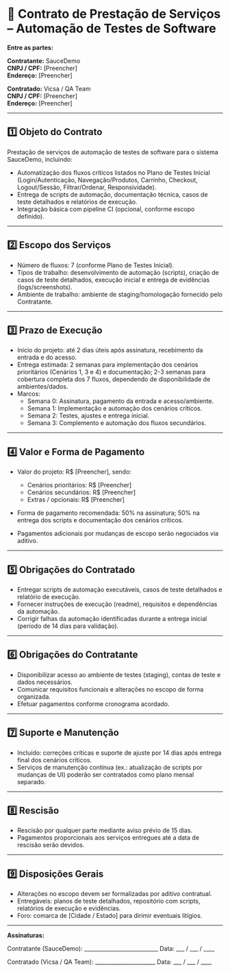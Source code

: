 # 📄 Contrato de Prestação de Serviços – Automação de Testes de Software

**Entre as partes:**

**Contratante:** SauceDemo  
**CNPJ / CPF:** [Preencher]  
**Endereço:** [Preencher]

**Contratado:** Vicsa / QA Team  
**CNPJ / CPF:** [Preencher]  
**Endereço:** [Preencher]

---

## 1️⃣ Objeto do Contrato
Prestação de serviços de automação de testes de software para o sistema SauceDemo, incluindo:
- Automatização dos fluxos críticos listados no Plano de Testes Inicial (Login/Autenticação, Navegação/Produtos, Carrinho, Checkout, Logout/Sessão, Filtrar/Ordenar, Responsividade).
- Entrega de scripts de automação, documentação técnica, casos de teste detalhados e relatórios de execução.
- Integração básica com pipeline CI (opcional, conforme escopo definido).

---

## 2️⃣ Escopo dos Serviços
- Número de fluxos: 7 (conforme Plano de Testes Inicial).  
- Tipos de trabalho: desenvolvimento de automação (scripts), criação de casos de teste detalhados, execução inicial e entrega de evidências (logs/screenshots).  
- Ambiente de trabalho: ambiente de staging/homologação fornecido pelo Contratante.

---

## 3️⃣ Prazo de Execução
- Início do projeto: até 2 dias úteis após assinatura, recebimento da entrada e do acesso.  
- Entrega estimada: 2 semanas para implementação dos cenários prioritários (Cenários 1, 3 e 4) e documentação; 2-3 semanas para cobertura completa dos 7 fluxos, dependendo de disponibilidade de ambientes/dados.  
- Marcos:
  - Semana 0: Assinatura, pagamento da entrada e acesso/ambiente.
  - Semana 1: Implementação e automação dos cenários críticos.
  - Semana 2: Testes, ajustes e entrega inicial.
  - Semana 3: Complemento e automação dos fluxos secundários.

---

## 4️⃣ Valor e Forma de Pagamento
- Valor do projeto: R$ [Preencher], sendo:
    - Cenários prioritários: R$ [Preencher]
    - Cenários secundários: R$ [Preencher]
    - Extras / opcionais: R$ [Preencher]
    
- Forma de pagamento recomendada: 50% na assinatura; 50% na entrega dos scripts e documentação dos cenários críticos.  
- Pagamentos adicionais por mudanças de escopo serão negociados via aditivo.

---

## 5️⃣ Obrigações do Contratado
- Entregar scripts de automação executáveis, casos de teste detalhados e relatório de execução.  
- Fornecer instruções de execução (readme), requisitos e dependências da automação.  
- Corrigir falhas da automação identificadas durante a entrega inicial (período de 14 dias para validação).

---

## 6️⃣ Obrigações do Contratante
- Disponibilizar acesso ao ambiente de testes (staging), contas de teste e dados necessários.  
- Comunicar requisitos funcionais e alterações no escopo de forma organizada.  
- Efetuar pagamentos conforme cronograma acordado.

---

## 7️⃣ Suporte e Manutenção
- Incluído: correções críticas e suporte de ajuste por 14 dias após entrega final dos cenários críticos.  
- Serviços de manutenção contínua (ex.: atualização de scripts por mudanças de UI) poderão ser contratados como plano mensal separado.

---

## 8️⃣ Rescisão
- Rescisão por qualquer parte mediante aviso prévio de 15 dias.  
- Pagamentos proporcionais aos serviços entregues até a data de rescisão serão devidos.

---

## 9️⃣ Disposições Gerais
- Alterações no escopo devem ser formalizadas por aditivo contratual.  
- Entregáveis: planos de teste detalhados, repositório com scripts, relatórios de execução e evidências.  
- Foro: comarca de [Cidade / Estado] para dirimir eventuais litígios.

---

**Assinaturas:**

Contratante (SauceDemo): ___________________________  Data: ___ / ___ / ____   

Contratado (Vicsa / QA Team): ______________________  Data: ___ / ___ / ____ 
